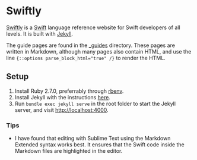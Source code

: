 # Swiftly

[Swiftly](https://swiftly.dev/) is a [Swift](https://swift.org/) language reference website for Swift developers of all levels. It is built with [Jekyll](https://jekyllrb.com/).

The guide pages are found in the [_guides](_guides) directory. These pages are written in Markdown, although many pages also contain HTML, and use the line `{::options parse_block_html="true" /}` to render the HTML.

## Setup

1. Install Ruby 2.7.0, preferrably through [rbenv](https://github.com/rbenv/rbenv).
2. Install Jekyll with the instructions [here](https://jekyllrb.com/docs/).
3. Run `bundle exec jekyll serve` in the root folder to start the Jekyll server, and visit [http://localhost:4000](http://localhost:4000).

### Tips

* I have found that editing with Sublime Text using the Markdown Extended syntax works best. It ensures that the Swift code inside the Markdown files are highlighted in the editor.